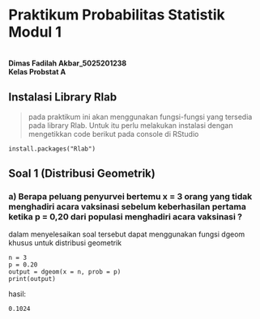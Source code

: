 # Praktikum Probabilitas Statistik Modul 1
**<br>Dimas Fadilah Akbar_5025201238**
**<br>Kelas Probstat A**

## Instalasi Library Rlab
> pada praktikum ini akan menggunakan fungsi-fungsi yang tersedia pada library Rlab. Untuk itu perlu melakukan instalasi dengan mengetikkan code berikut pada console di RStudio
```
install.packages("Rlab")
```

## Soal 1 (Distribusi Geometrik)

### a) Berapa peluang penyurvei bertemu x = 3 orang yang tidak menghadiri acara vaksinasi  sebelum keberhasilan pertama ketika p = 0,20 dari populasi menghadiri acara vaksinasi ?
dalam menyelesaikan soal tersebut dapat menggunakan fungsi dgeom khusus untuk distribusi geometrik
```
n = 3
p = 0.20
output = dgeom(x = n, prob = p)
print(output)
```

hasil:
```
0.1024
```
